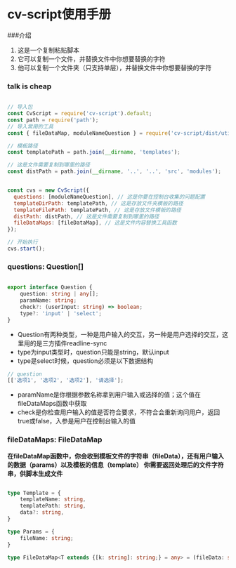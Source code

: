 # cv-script使用手册

###介绍

1. 这是一个复制粘贴脚本
1. 它可以复制一个文件，并替换文件中你想要替换的字符
1. 他可以复制一个文件夹（只支持单层），并替换文件中你想要替换的字符

### talk is cheap

```javascript 1.8

// 导入包
const CvScript = require('cv-script').default;
const path = require('path');
// 导入常用的工具
const { fileDataMap, moduleNameQuestion } = require('cv-script/dist/utils');

// 模板路径
const templatePath = path.join(__dirname, 'templates');

// 这是文件需要复制到哪里的路径
const distPath = path.join(__dirname, '..', '..', 'src', 'modules');


const cvs = new CvScript({
  questions: [moduleNameQuestion], // 这是你要在控制台收集的问题配置
  templateDirPath: templatePath, // 这是存放文件夹模板的路径
  templateFilePath: templatePath, // 这是存放文件模板的路径
  distPath: distPath, // 这是文件需要复制到哪里的路径
  fileDataMaps: [fileDataMap], // 这是文件内容替换工具函数
});

// 开始执行
cvs.start();

```


### questions: Question[]

```typescript

export interface Question {
	question: string | any[]; 
	paramName: string;
	check?: (userInput: string) => boolean;
	type?: 'input' | 'select';
}
```

- Question有两种类型，一种是用户输入的交互，另一种是用户选择的交互，这里用的是三方插件readline-sync
- type为input类型时，question只能是string，默认input
- type是select时候，question必须是以下数据结构

```typescript
// question
[['选项1', '选项2', '选项2'], '请选择'];
```

- paramName是你根据参数名称拿到用户输入或选择的值；这个值在fileDataMaps函数中获取
- check是你检查用户输入的值是否符合要求，不符合会重新询问用户，返回true或false，入参是用户在控制台输入的值


### fileDataMaps: FileDataMap


**在fileDataMap函数中，你会收到模板文件的字符串（fileData），还有用户输入的数据（params）以及模板的信息（template）
你需要返回处理后的文件字符串，供脚本生成文件**

```typescript

type Template = {
    templateName: string,
    templatePath: string,
    data?: string,
}

type Params = {
    fileName: string;
}

type FileDataMap<T extends {[k: string]: string;} = any> = (fileData: string, params: T & Params, template: Template) => string;
```
